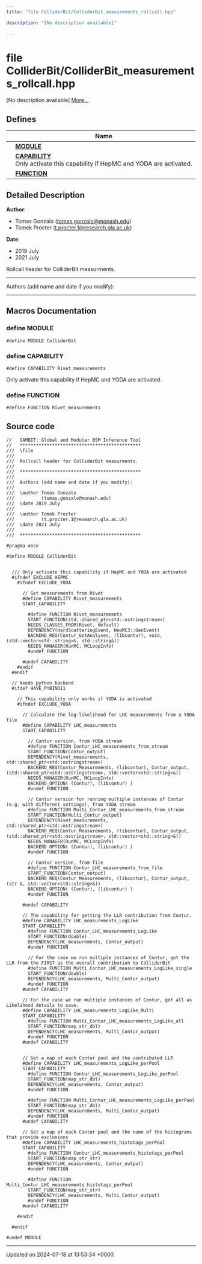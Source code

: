 ```yaml
---
title: "file ColliderBit/ColliderBit_measurements_rollcall.hpp"

description: "[No description available]"

---
```


# file ColliderBit/ColliderBit_measurements_rollcall.hpp

[No description available] [More...](#detailed-description)

## Defines

|                | Name           |
| -------------- | -------------- |
|  | **[MODULE](/documentation/code/files/colliderbit__measurements__rollcall_8hpp/#define-module)**  |
|  | **[CAPABILITY](/documentation/code/files/colliderbit__measurements__rollcall_8hpp/#define-capability)** <br>Only activate this capability if HepMC and YODA are activated.  |
|  | **[FUNCTION](/documentation/code/files/colliderbit__measurements__rollcall_8hpp/#define-function)**  |

## Detailed Description


**Author**: 

  * Tomas Gonzalo ([tomas.gonzalo@monash.edu](mailto:tomas.gonzalo@monash.edu)) 
  * Tomek Procter ([t.procter.1@research.gla.ac.uk](mailto:t.procter.1@research.gla.ac.uk)) 


**Date**: 

  * 2019 July
  * 2021 July


Rollcall header for ColliderBit measurments.



------------------

Authors (add name and date if you modify):



------------------




## Macros Documentation

### define MODULE

```
#define MODULE ColliderBit
```


### define CAPABILITY

```
#define CAPABILITY Rivet_measurements
```

Only activate this capability if HepMC and YODA are activated. 

### define FUNCTION

```
#define FUNCTION Rivet_measurements
```


## Source code

```
//   GAMBIT: Global and Modular BSM Inference Tool
//   *********************************************
///  \file
///
///  Rollcall header for ColliderBit measurments.
///
///  *********************************************
///
///  Authors (add name and date if you modify):
///
///  \author Tomas Gonzalo
///          (tomas.gonzalo@monash.edu)
///  \date 2019 July
///
///  \author Tomek Procter
///          (t.procter.1@research.gla.ac.uk)
///  \date 2021 July
///
///  *********************************************

#pragma once

#define MODULE ColliderBit


  /// Only activate this capability if HepMC and YODA are activated
  #ifndef EXCLUDE_HEPMC
    #ifndef EXCLUDE_YODA

      // Get measurements from Rivet
      #define CAPABILITY Rivet_measurements
      START_CAPABILITY

        #define FUNCTION Rivet_measurements
        START_FUNCTION(std::shared_ptr<std::ostringstream>)
        NEEDS_CLASSES_FROM(Rivet, default)
        DEPENDENCY(HardScatteringEvent, HepMC3::GenEvent)
        BACKEND_REQ(Contur_GetAnalyses, (libcontur), void, (std::vector<std::string>&, std::string&))
        NEEDS_MANAGER(RunMC, MCLoopInfo)
        #undef FUNCTION

      #undef CAPABILITY
    #endif
  #endif

  // Needs python backend
  #ifdef HAVE_PYBIND11

    // This capability only works if YODA is activated
    #ifndef EXCLUDE_YODA

      // Calculate the log-likelihood for LHC measurements from a YODA file
      #define CAPABILITY LHC_measurements
      START_CAPABILITY

        // Contur version, from YODA stream
        #define FUNCTION Contur_LHC_measurements_from_stream
        START_FUNCTION(Contur_output)
        DEPENDENCY(Rivet_measurements, std::shared_ptr<std::ostringstream>)
        BACKEND_REQ(Contur_Measurements, (libcontur), Contur_output, (std::shared_ptr<std::ostringstream>, std::vector<std::string>&))
        NEEDS_MANAGER(RunMC, MCLoopInfo)
        BACKEND_OPTION( (Contur), (libcontur) )
        #undef FUNCTION

        // Contur version for running multiple instances of Contur (e.g. with different settings), from YODA stream
        #define FUNCTION Multi_Contur_LHC_measurements_from_stream
        START_FUNCTION(Multi_Contur_output)
        DEPENDENCY(Rivet_measurements, std::shared_ptr<std::ostringstream>)
        BACKEND_REQ(Contur_Measurements, (libcontur), Contur_output, (std::shared_ptr<std::ostringstream>, std::vector<std::string>&))
        NEEDS_MANAGER(RunMC, MCLoopInfo)
        BACKEND_OPTION( (Contur), (libcontur) )
        #undef FUNCTION

        // Contur version, from file
        #define FUNCTION Contur_LHC_measurements_from_file
        START_FUNCTION(Contur_output)
        BACKEND_REQ(Contur_Measurements, (libcontur), Contur_output, (str &, std::vector<std::string>&))
        BACKEND_OPTION( (Contur), (libcontur) )
        #undef FUNCTION

      #undef CAPABILITY

      // The capability for getting the LLR contribution from Contur.
      #define CAPABILITY LHC_measurements_LogLike
      START_CAPABILITY
        #define FUNCTION Contur_LHC_measurements_LogLike
        START_FUNCTION(double)
        DEPENDENCY(LHC_measurements, Contur_output)
        #undef FUNCTION

        // For the case we run multiple instances of Contur, get the LLR from the FIRST as the overall contribution to ColliderBit
        #define FUNCTION Multi_Contur_LHC_measurements_LogLike_single
        START_FUNCTION(double)
        DEPENDENCY(LHC_measurements, Multi_Contur_output)
        #undef FUNCTION
      #undef CAPABILITY

      // For the case we run multiple instances of Contur, get all as Likelihood details to save.
      #define CAPABILITY LHC_measurements_LogLike_Multi
      START_CAPABILITY
        #define FUNCTION Multi_Contur_LHC_measurements_LogLike_all
        START_FUNCTION(map_str_dbl)
        DEPENDENCY(LHC_measurements, Multi_Contur_output)
        #undef FUNCTION
      #undef CAPABILITY


      // Get a map of each Contur pool and the contributed LLR
      #define CAPABILITY LHC_measurements_LogLike_perPool
      START_CAPABILITY
        #define FUNCTION Contur_LHC_measurements_LogLike_perPool
        START_FUNCTION(map_str_dbl)
        DEPENDENCY(LHC_measurements, Contur_output)
        #undef FUNCTION

        #define FUNCTION Multi_Contur_LHC_measurements_LogLike_perPool
        START_FUNCTION(map_str_dbl)
        DEPENDENCY(LHC_measurements, Multi_Contur_output)
        #undef FUNCTION
      #undef CAPABILITY

      // Get a map of each Contur pool and the name of the histograms that provide exclusions
      #define CAPABILITY LHC_measurements_histotags_perPool
      START_CAPABILITY
        #define FUNCTION Contur_LHC_measurements_histotags_perPool
        START_FUNCTION(map_str_str)
        DEPENDENCY(LHC_measurements, Contur_output)
        #undef FUNCTION

        #define FUNCTION Multi_Contur_LHC_measurements_histotags_perPool
        START_FUNCTION(map_str_str)
        DEPENDENCY(LHC_measurements, Multi_Contur_output)
        #undef FUNCTION
      #undef CAPABILITY

    #endif

  #endif

#undef MODULE
```


-------------------------------

Updated on 2024-07-18 at 13:53:34 +0000
